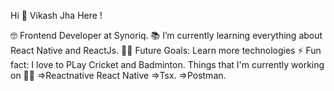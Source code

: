 Hi 👋
Vikash Jha Here !


🤓 Frontend Developer at Synoriq.
📚 I’m currently learning everything about React Native and ReactJs.
💪🏼 Future Goals: Learn more technologies
⚡ Fun fact: I love to PLay Cricket and Badminton.
Things that I'm currently working on 👨‍💻
=>Reactnative React Native
=>Tsx.
=>Postman.
